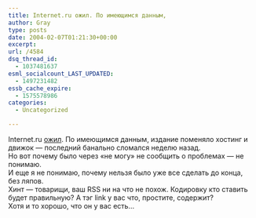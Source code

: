 ```yaml
---
title: Internet.ru ожил. По имеющимся данным,
author: Gray
type: posts
date: 2004-02-07T01:21:30+00:00
excerpt:
url: /4584
dsq_thread_id:
  - 1037481637
esml_socialcount_LAST_UPDATED:
  - 1497231482
essb_cache_expire:
  - 1575578986
categories:
  - Uncategorized

---
```








Internet.ru <a href="http://www.internet.ru/" target="_blank">ожил</a>. По имеющимся данным, издание поменяло хостинг и движок &#8212; последний банально сломался неделю назад.  
Но вот почему было через &#171;не могу&#187; не сообщить о проблемах &#8212; не понимаю.  
И еще я не понимаю, почему нельзя было уже все сделать до конца, без ляпов.  
Хинт &#8212; товарищи, ваш RSS ни на что не похож. Кодировку кто ставить будет правильную? А тэг link у вас что, простите, содержит?  
Хотя и то хорошо, что он у вас есть&#8230;